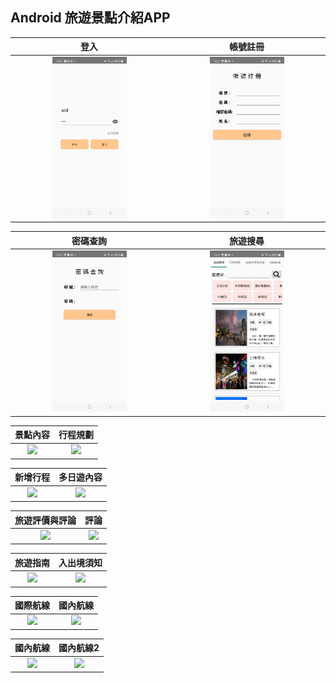 Android 旅遊景點介紹APP
-------------

| 登入 | 帳號註冊 |
| :----: | :----: |
| <img src="images/登入.jpg" width="50%"> | <img src="images/帳號註冊.jpg" width="50%">|

| 密碼查詢 | 旅遊搜尋 |
| :----: | :----: |
| <img src="images/密碼查詢.jpg" width="50%"> | <img src="images/旅遊搜尋.jpg" width="50%">|

| 景點內容 | 行程規劃 |
| :----: | :----: |
| <img src="images/景點內容.png" width="50%"> | <img src="images/行程規劃.png" width="50%">|

| 新增行程 | 多日遊內容 |
| :----: | :----: |
| <img src="images/新增行程.png" width="50%"> | <img src="images/多日遊內容.png" width="50%">|

| 旅遊評價與評論 | 評論 |
| :----: | :----: |
| <img src="images/旅遊評價與評論.png" width="50%"> | <img src="images/評論.png" width="50%">|

| 旅遊指南 | 入出境須知 |
| :----: | :----: |
| <img src="images/旅遊指南.png" width="50%"> | <img src="images/入出境須知.png" width="50%">|

| 國際航線 | 國內航線 |
| :----: | :----: |
| <img src="images/國際航線.png" width="50%"> | <img src="images/國內航線.png" width="50%">|

| 國內航線 | 國內航線2 |
| :----: | :----: |
| <img src="images/國內航線.png" width="50%"> | <img src="images/國內航線2.png" width="50%">|
